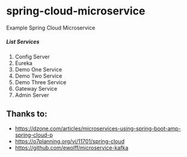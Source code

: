 # spring-cloud-microservice
Example Spring Cloud Microservice

##### List Services
1. Config Server
2. Eureka
3. Demo One Service
4. Demo Two Service
5. Demo Three Service
6. Gateway Service
7. Admin Server


## Thanks to:
+ https://dzone.com/articles/microservices-using-spring-boot-amp-spring-cloud-p
+ https://o7planning.org/vi/11701/spring-cloud
+ https://github.com/ewolff/microservice-kafka
